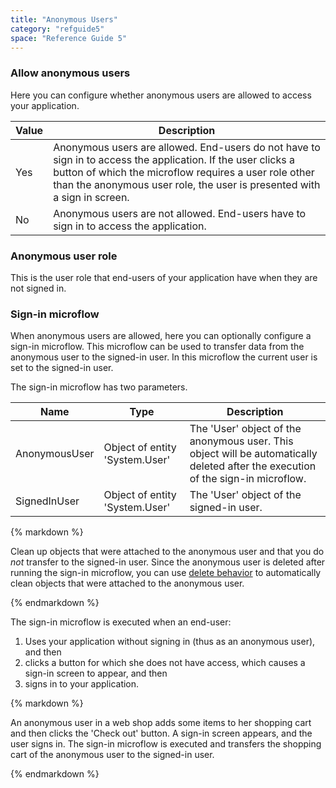 ```yaml
---
title: "Anonymous Users"
category: "refguide5"
space: "Reference Guide 5"
---
```



### Allow anonymous users

Here you can configure whether anonymous users are allowed to access your application.

<table><thead><tr><th class="confluenceTh">Value</th><th class="confluenceTh">Description</th></tr></thead><tbody><tr><td class="confluenceTd">Yes</td><td class="confluenceTd">Anonymous users are allowed. End-users do not have to sign in to access the application. If the user clicks a button of which the microflow requires a user role other than the anonymous user role, the user is presented with a sign in screen.</td></tr><tr><td class="confluenceTd">No</td><td class="confluenceTd">Anonymous users are not allowed. End-users have to sign in to access the application.</td></tr></tbody></table>

### Anonymous user role

This is the user role that end-users of your application have when they are not signed in.

### Sign-in microflow

When anonymous users are allowed, here you can optionally configure a sign-in microflow. This microflow can be used to transfer data from the anonymous user to the signed-in user. In this microflow the current user is set to the signed-in user.

The sign-in microflow has two parameters.

<table><thead><tr><th class="confluenceTh">Name</th><th class="confluenceTh">Type</th><th class="confluenceTh">Description</th></tr></thead><tbody><tr><td class="confluenceTd">AnonymousUser</td><td class="confluenceTd">Object of entity 'System.User'</td><td class="confluenceTd">The 'User' object of the anonymous user. This object will be automatically deleted after the execution of the sign-in microflow.</td></tr><tr><td class="confluenceTd">SignedInUser</td><td class="confluenceTd">Object of entity 'System.User'</td><td class="confluenceTd">The 'User' object of the signed-in user.</td></tr></tbody></table><div class="alert alert-warning">{% markdown %}

Clean up objects that were attached to the anonymous user and that you do _not_ transfer to the signed-in user. Since the anonymous user is deleted after running the sign-in microflow, you can use [delete behavior](Associations) to automatically clean objects that were attached to the anonymous user.

{% endmarkdown %}</div>

The sign-in microflow is executed when an end-user:

1.  Uses your application without signing in (thus as an anonymous user), and then
2.  clicks a button for which she does not have access, which causes a sign-in screen to appear, and then
3.  signs in to your application.

<div class="alert alert-info">{% markdown %}

An anonymous user in a web shop adds some items to her shopping cart and then clicks the 'Check out' button. A sign-in screen appears, and the user signs in. The sign-in microflow is executed and transfers the shopping cart of the anonymous user to the signed-in user.

{% endmarkdown %}</div>